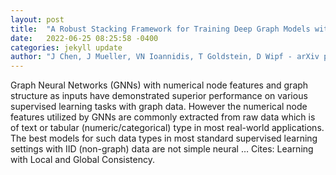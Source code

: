 ```yaml
---
layout: post
title:  "A Robust Stacking Framework for Training Deep Graph Models with Multifaceted Node Features"
date:   2022-06-25 08:25:58 -0400
categories: jekyll update
author: "J Chen, J Mueller, VN Ioannidis, T Goldstein, D Wipf - arXiv preprint arXiv:2206.08473, 2022"
---
```

Graph Neural Networks (GNNs) with numerical node features and graph structure as inputs have demonstrated superior performance on various supervised learning tasks with graph data. However the numerical node features utilized by GNNs are commonly extracted from raw data which is of text or tabular (numeric/categorical) type in most real-world applications. The best models for such data types in most standard supervised learning settings with IID (non-graph) data are not simple neural …
Cites: ‪Learning with Local and Global Consistency.‬  